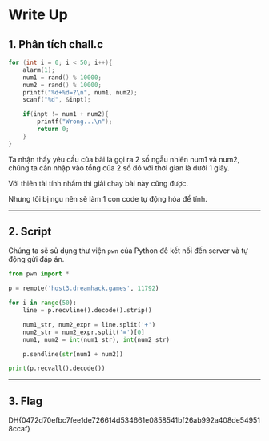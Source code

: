 # Write Up

## 1. **Phân tích chall.c**

```c
for (int i = 0; i < 50; i++){
    alarm(1);
    num1 = rand() % 10000;
    num2 = rand() % 10000;
    printf("%d+%d=?\n", num1, num2);
    scanf("%d", &inpt);

    if(inpt != num1 + num2){
        printf("Wrong...\n");
        return 0;
    }
} 
```

Ta nhận thấy yêu cầu của bài là gọi ra 2 số ngẫu nhiên num1 và num2, chúng ta cần nhập vào tổng của 2 số đó với thời gian là dưới 1 giây.

Với thiên tài tính nhẩm thì giải chay bài này cũng được.

Nhưng tôi bị ngu nên sẽ làm 1 con code tự động hóa để tính.

---

## 2. **Script**

Chúng ta sẽ sử dụng thư viện `pwn` của Python để kết nối đến server và tự động gửi đáp án.

```python
from pwn import *

p = remote('host3.dreamhack.games', 11792)

for i in range(50):
    line = p.recvline().decode().strip()

    num1_str, num2_expr = line.split('+')
    num2_str = num2_expr.split('=')[0] 
    num1, num2 = int(num1_str), int(num2_str)

    p.sendline(str(num1 + num2))

print(p.recvall().decode())
```

---

## 3. **Flag**

DH{0472d70efbc7fee1de726614d534661e0858541bf26ab992a408de549518ccaf}